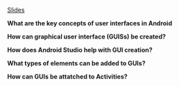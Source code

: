 
[Slides](https://gitlab.cs.cf.ac.uk/CM6122/lectures/app_ui_i/blob/master/app_ui_i_layouts_and_views.pdf)

**What are the key concepts of user interfaces in Android**

**How can graphical user interface (GUISs) be created?**

**How does Android Studio help with GUI creation?**

**What types of elements can be added to GUIs?**

**How can GUIs be attatched to Activities?**
